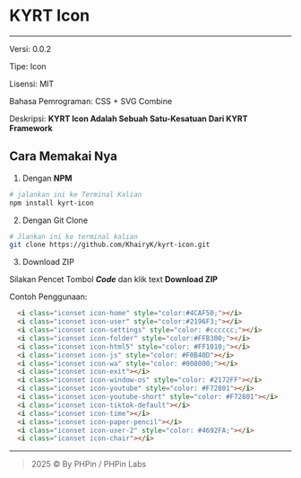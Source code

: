 # KYRT Icon
---
Versi: 0.0.2

Tipe: Icon

Lisensi: MIT

Bahasa Pemrograman: CSS + SVG Combine

Deskripsi: **KYRT Icon Adalah Sebuah Satu-Kesatuan Dari KYRT Framework**

## Cara Memakai Nya
1. Dengan **NPM**
```bash
# jalankan ini ke Terminal Kalian
npm install kyrt-icon
```

2. Dengan Git Clone
```bash
# Jlankan ini ke terminal kalian
git clone https://github.com/KhairyK/kyrt-icon.git
```

3. Download ZIP

Silakan Pencet Tombol ***Code*** dan klik text **Download ZIP**

Contoh Penggunaan:
```html
  <i class="iconset icon-home" style="color:#4CAF50;"></i>
  <i class="iconset icon-user" style="color:#2196F3;"></i>
  <i class="iconset icon-settings" style="color: #cccccc;"></i>
  <i class="iconset icon-folder" style="color:#FFB300;"></i>
  <i class="iconset icon-html5" style="color: #FF1010;"></i>
  <i class="iconset icon-js" style="color: #F0B40D"></i>
  <i class="iconset icon-wa" style="color: #008000;"></i>
  <i class="iconset icon-exit"></i>
  <i class="iconset icon-window-os" style="color: #2172FF"></i>
  <i class="iconset icon-youtube" style="color: #F72801"></i>
  <i class="iconset icon-youtube-short" style="color: #F72801"></i>
  <i class="iconset icon-tiktok-default"></i>
  <i class="iconset icon-time"></i>
  <i class="iconset icon-paper-pencil"></i>
  <i class="iconset icon-user-2" style="color: #4692FA;"></i>
  <i class="iconset icon-chair"></i>
```

---

>  2025 © By PHPin / PHPin Labs
